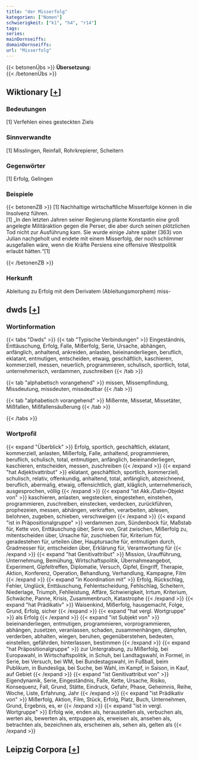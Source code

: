 ```yaml
---
title: "der Misserfolg"
kategorien: ["Nomen"]
schwierigkeit: ["k1", "h4", "r14"]
tags:
series:
mainDornseiffs:
domainDornseiffs:
url: "Misserfolg"
---
```


{{< betonenÜbs >}}
**Übersetzung:**  
{{< /betonenÜbs >}}

## Wiktionary [[+](https://de.wiktionary.org/wiki/Misserfolg)]

### Bedeutungen
[1] Verfehlen eines gesteckten Ziels  

### Sinnverwandte
[1] Misslingen, Reinfall, Rohrkrepierer, Scheitern  

### Gegenwörter
[1] Erfolg, Gelingen  

### Beispiele
{{< betonenZB >}}
[1] Nachhaltige wirtschaftliche Misserfolge können in die Insolvenz führen.  
[1] „In den letzten Jahren seiner Regierung plante Konstantin eine groß angelegte Militäraktion gegen die Perser, die aber durch seinen plötzlichen Tod nicht zur Ausführung kam. Sie wurde einige Jahre später (363) von Julian nachgeholt und endete mit einem Misserfolg, der noch schlimmer ausgefallen wäre, wenn die Kräfte Persiens eine offensive Westpolitik erlaubt hätten.“[1]  

{{< /betonenZB >}}
### Herkunft
Ableitung zu Erfolg mit dem Derivatem (Ableitungsmorphem) miss-  



## dwds [[+](https://www.dwds.de/wb/Misserfolg)]

### Wortinformation
{{< tabs "Dwds" >}}
{{< tab "Typische Verbindungen" >}}
Eingeständnis, Enttäuschung, Erfolg, Falle, Mißerfolg, Serie, Ursache, abhängen, anfänglich, anhaltend, ankreiden, anlasten, beieinanderliegen, beruflich, eklatant, entmutigen, entscheiden, etwaig, geschäftlich, kaschieren, kommerziell, messen, neuerlich, programmieren, schulisch, sportlich, total, unternehmerisch, verdammen, zuschreiben
{{< /tab >}}

{{< tab "alphabetisch vorangehend" >}}
missen, Missempfindung, Missdeutung, missdeuten, missdeutbar
{{< /tab >}}

{{< tab "alphabetisch vorangehend" >}}
Mißernte, Missetat, Missetäter, Mißfallen, Mißfallensäußerung
{{< /tab >}}

{{< /tabs >}}

### Wortprofil
{{< expand "Überblick" >}} Erfolg, sportlich, geschäftlich, eklatant, kommerziell, anlasten, Mißerfolg, Falle, anhaltend, programmieren, beruflich, schulisch, total, entmutigen, anfänglich, beieinanderliegen, kaschieren, entscheiden, messen, zuschreiben {{< /expand >}}
{{< expand "hat Adjektivattribut" >}} eklatant, geschäftlich, sportlich, kommerziell, schulisch, relativ, offenkundig, anhaltend, total, anfänglich, abzeichnend, beruflich, abermalig, etwaig, offensichtlich, glatt, kläglich, unternehmerisch, ausgesprochen, völlig {{< /expand >}}
{{< expand "ist Akk./Dativ-Objekt von" >}} kaschieren, anlasten, wegstecken, eingestehen, einstehen, programmieren, zuschreiben, einstecken, verdecken, zurückführen, prophezeien, messen, abhängen, verkraften, verarbeiten, ablesen, belohnen, zugeben, schieben, verschweigen {{< /expand >}}
{{< expand "ist in Präpositionalgruppe" >}} verdammen zum, Sündenbock für, Maßstab für, Kette von, Enttäuschung über, Serie von, Grat zwischen, Mißerfolg zu, mitentscheiden über, Ursache für, zuschieben für, Kriterium für, geradestehen für, urteilen über, Hauptursache für, entmutigen durch, Gradmesser für, entscheiden über, Erklärung für, Verantwortung für {{< /expand >}}
{{< expand "hat Genitivattribut" >}} Mission, Uraufführung, Unternehmung, Bemühung, Wirtschaftspolitik, Übernahmeangebot, Experiment, Gipfeltreffen, Diplomatie, Versuch, Gipfel, Eingriff, Therapie, Aktion, Konferenz, Operation, Behandlung, Verhandlung, Kampagne, Film {{< /expand >}}
{{< expand "in Koordination mit" >}} Erfolg, Rückschlag, Fehler, Unglück, Enttäuschung, Fehlentscheidung, Fehlschlag, Scheitern, Niederlage, Triumph, Fehlleistung, Affäre, Schwierigkeit, Irrtum, Kriterium, Schwäche, Panne, Krisis, Zusammenbruch, Katastrophe {{< /expand >}}
{{< expand "hat Prädikativ" >}} Waisenkind, Mißerfolg, hausgemacht, Folge, Grund, Erfolg, sicher {{< /expand >}}
{{< expand "hat vergl. Wortgruppe" >}} als Erfolg {{< /expand >}}
{{< expand "ist Subjekt von" >}} beieinanderliegen, entmutigen, programmieren, vorprogrammieren, abhängen, zusetzen, veranlassen, schaden, zusammenhängen, dämpfen, verderben, abhalten, wiegen, beruhen, gegenüberstehen, bedeuten, einstellen, gefährden, hinterlassen, bestimmen {{< /expand >}}
{{< expand "hat Präpositionalgruppe" >}} zur Untergrabung, zu Mißerfolg, bei Europawahl, in Wirtschaftspolitik, in Schuh, bei Landtagswahl, in Formel, in Serie, bei Versuch, bei WM, bei Bundestagswahl, im Fußball, beim Publikum, in Bundesliga, bei Suche, bei Wahl, im Kampf, in Saison, in Kauf, auf Gebiet {{< /expand >}}
{{< expand "ist Genitivattribut von" >}} Eigendynamik, Serie, Eingeständnis, Falle, Kette, Ursache, Risiko, Konsequenz, Fall, Grund, Stätte, Eindruck, Gefahr, Phase, Geheimnis, Reihe, Woche, Liste, Erfahrung, Jahr {{< /expand >}}
{{< expand "ist Prädikativ von" >}} Mißerfolg, Aktion, Film, Stück, Erfolg, Platz, Buch, Unternehmen, Grund, Ergebnis, es, er {{< /expand >}}
{{< expand "ist in vergl. Wortgruppe" >}} Erfolg wie, enden als, herausstellen als, verbuchen als, werten als, bewerten als, entpuppen als, erweisen als, ansehen als, betrachten als, bezeichnen als, erscheinen als, sehen als, gelten als {{< /expand >}}

## Leipzig Corpora [[+](https://corpora.uni-leipzig.de/en/res?word=Misserfolg&corpusId=deu_newscrawl-public_2018)]

